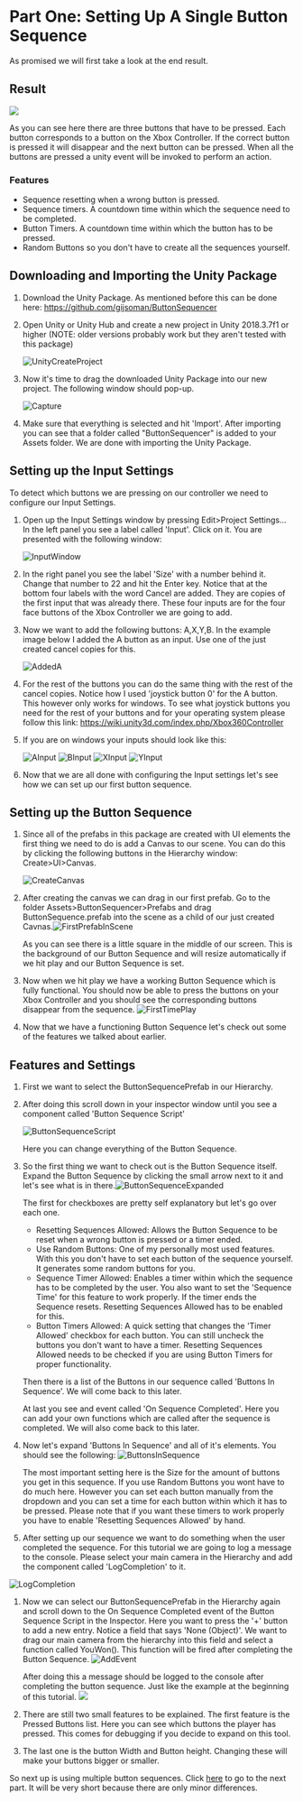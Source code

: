 # Part One: Setting Up A Single Button Sequence

As promised we will first take a look at the end result.

## Result

![](https://gijs-bakker.nl/wp-content/uploads/2019/06/122ca1d9bd7a9c5652390841dfbced9d.gif)

As you can see here there are three buttons that have to be pressed. Each button corresponds to a button on the Xbox Controller. If the correct button is pressed it will disappear and the next button can be pressed.  When all the buttons are pressed a unity event will be invoked to perform an action.

### Features

- Sequence resetting when a wrong button is pressed.
- Sequence timers. A countdown time within which the sequence need to be completed.
- Button Timers. A countdown time within which the button has to be pressed.
- Random Buttons so you don't have to create all the sequences yourself.



## Downloading and Importing the Unity Package

1. Download the Unity Package. As mentioned before this can be done here: https://github.com/gijsoman/ButtonSequencer

2. Open Unity or Unity Hub and create a new project in Unity 2018.3.7f1 or higher (NOTE: older versions probably work but they aren't tested with this package)

   ![UnityCreateProject](/TutorialAssets/UnityCreateProject.gif)

3. Now it's time to drag the downloaded Unity Package into our new project. The following window should pop-up.

   ![Capture](/TutorialAssets/Capture.PNG)

4. Make sure that everything is selected and hit 'Import'. After importing you can see that a folder called "ButtonSequencer" is added to your Assets folder. We are done with importing the Unity Package.

## Setting up the Input Settings

To detect which buttons we are pressing on our controller we need to configure our Input Settings. 

1. Open up the Input Settings window by pressing Edit>Project Settings... In the left panel you see a label called 'Input'. Click on it. You are presented with the following window:

   ![InputWindow](/TutorialAssets/InputWindow.PNG)

2. In the right panel you see the label 'Size' with a number behind it. Change that number to 22 and hit the Enter key. Notice that at the bottom four labels with the word Cancel are added. They are copies of the first input that was already there. These four inputs are for the four face buttons of the Xbox Controller we are going to add.

3. Now we want to add the following buttons: A,X,Y,B. In the example image below I added the A button as an input. Use one of the just created cancel copies for this.

   ![AddedA](/TutorialAssets/AddedA.PNG)

4. For the rest of the buttons you can do the same thing with the rest of the cancel copies. Notice how I used 'joystick button 0' for the A button. This however only works for windows. To see what joystick buttons you need for the rest of your buttons and for your operating system please follow this link: https://wiki.unity3d.com/index.php/Xbox360Controller

5. If you are on windows your inputs should look like this:

   ![AInput](/TutorialAssets/AInput.PNG) ![BInput](/TutorialAssets/BInput.PNG) ![XInput](/TutorialAssets/XInput.PNG) ![YInput](/TutorialAssets/YInput.PNG)

6. Now that we are all done with configuring the Input settings let's see how we can set up our first button sequence.

## Setting up the Button Sequence

1. Since all of the prefabs in this package are created with UI elements the first thing we need to do is add a Canvas to our scene. You can do this by clicking the following buttons in the Hierarchy window: Create>UI>Canvas.

   ![CreateCanvas](/TutorialAssets/CreateCanvas.gif)

2. After creating the canvas we can drag in our first prefab. Go to the folder Assets>ButtonSequencer>Prefabs and drag ButtonSequence.prefab into the scene as a child of our just created Cavnas.![FirstPrefabInScene](/TutorialAssets/FirstPrefabInScene.PNG)

   As you can see there is a little square in the middle of our screen. This is the background of our Button Sequence and will resize automatically if we hit play and our Button Sequence is set.

3. Now when we hit play we have a working Button Sequence which is fully functional. You should now be able to press the buttons on your Xbox Controller and you should see the corresponding buttons disappear from the sequence. ![FirstTimePlay](/TutorialAssets/FirstTimePlay.gif)

4. Now that we have a functioning Button Sequence let's check out some of the features we talked about earlier.

## Features and Settings

1. First we want to select the ButtonSequencePrefab in our Hierarchy.

2. After doing this scroll down in your inspector window until you see a component called 'Button Sequence Script'

   ![ButtonSequenceScript](/TutorialAssets/ButtonSequenceScript.PNG)

   Here you can change everything of the Button Sequence.

3. So the first thing we want to check out is the Button Sequence itself. Expand the Button Sequence by clicking the small arrow next to it and let's see what is in there.![ButtonSequenceExpanded](/TutorialAssets/ButtonSequenceExpanded.PNG)

   The first for checkboxes are pretty self explanatory but let's go over each one.

   - Resetting Sequences Allowed: Allows the Button Sequence to be reset when a wrong button is pressed or a timer ended. 
   - Use Random Buttons: One of my personally most used features. With this you don't have to set each button of the sequence yourself. It generates some random buttons for you.
   - Sequence Timer Allowed: Enables a timer within which the sequence has to be completed by the user. You also want to set the 'Sequence Time' for this feature to work properly. If the timer ends the Sequence resets. Resetting Sequences Allowed has to be enabled for this.
   - Button Timers Allowed: A quick setting that changes the 'Timer Allowed' checkbox for each button. You can still uncheck the buttons you don't want to have a timer. Resetting Sequences Allowed needs to be checked if you are using Button Timers for proper functionality.

   Then there is a list of the Buttons in our sequence called 'Buttons In Sequence'. We will come back to this later.

   At last you see and event called 'On Sequence Completed'. Here you can add your own functions which are called after the sequence is completed. We will also come back to this later.

4. Now let's expand 'Buttons In Sequence' and all of it's elements. You should see the following: ![ButtonsInSequence](/TutorialAssets/ButtonsInSequence.PNG)

   The most important setting here is the Size for the amount of buttons you get in this sequence. If you use Random Buttons you wont have to do much here. However you can set each button manually from the dropdown and you can set a time for each button within which it has to be pressed. Please note that if you want these timers to work properly you have to enable 'Resetting Sequences Allowed' by hand.

5. After setting up our sequence we want to do something when the user completed the sequence. For this tutorial we are going to log a message to the console. Please select your main camera in the Hierarchy and add the component called 'LogCompletion' to it.

![LogCompletion](/TutorialAssets/LogCompletion.gif)

1. Now we can select our ButtonSequencePrefab in the Hierarchy again and scroll down to the On Sequence Completed event of the Button Sequence Script in the Inspector. Here you want to press the '+' button to add a new entry. Notice a field that says 'None (Object)'. We want to drag our main camera from the hierarchy into this field and select  a function called YouWon(). This function will be fired after completing the Button Sequence. ![AddEvent](/TutorialAssets/AddEvent.gif)

   After doing this a message should be logged to the console after completing the button sequence. Just like the example at the beginning of this tutorial. ![](https://gijs-bakker.nl/wp-content/uploads/2019/06/122ca1d9bd7a9c5652390841dfbced9d.gif)

2. There are still two small features to be explained. The first feature is the Pressed Buttons list. Here you can see which buttons the player has pressed. This comes for debugging if you decide to expand on this tool.

3. The last one is the button Width and Button height. Changing these will make your buttons bigger or smaller.

So next up is using multiple button sequences. Click [here](PartTwo.md) to go to the next part. It will be very short because there are only minor differences.










